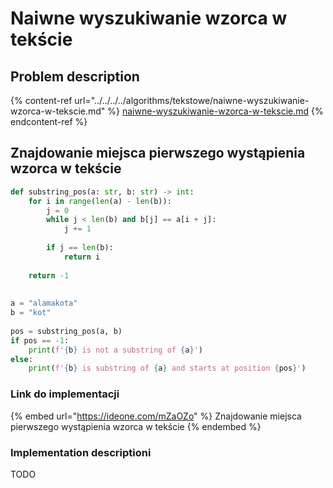 # Naiwne wyszukiwanie wzorca w tekście

## Problem description

{% content-ref url="../../../../algorithms/tekstowe/naiwne-wyszukiwanie-wzorca-w-tekscie.md" %}
[naiwne-wyszukiwanie-wzorca-w-tekscie.md](../../../../algorithms/tekstowe/naiwne-wyszukiwanie-wzorca-w-tekscie.md)
{% endcontent-ref %}

## Znajdowanie miejsca pierwszego wystąpienia wzorca w tekście 

```python
def substring_pos(a: str, b: str) -> int:
    for i in range(len(a) - len(b)):
        j = 0
        while j < len(b) and b[j] == a[i + j]:
            j += 1
 
        if j == len(b):
            return i
 
    return -1
 
 
a = "alamakota"
b = "kot"
 
pos = substring_pos(a, b)
if pos == -1:
    print(f'{b} is not a substring of {a}')
else:
    print(f'{b} is substring of {a} and starts at position {pos}')
```

### Link do implementacji

{% embed url="https://ideone.com/mZaOZo" %}
Znajdowanie miejsca pierwszego wystąpienia wzorca w tekście
{% endembed %}

### Implementation descriptioni

TODO

